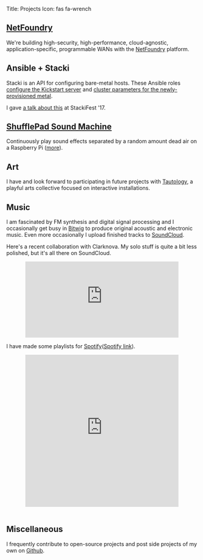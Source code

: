 Title: Projects
Icon: fas fa-wrench

## [NetFoundry](https://netfoundry.io/)

We're building high-security, high-performance, cloud-agnostic, application-specific, programmable WANs with the [NetFoundry](https://netfoundry.io/) platform.

## Ansible + Stacki
Stacki is an API for configuring bare-metal hosts. These Ansible roles [configure the Kickstart server](https://galaxy.ansible.com/qrkourier/stacki-frontend/) and [cluster parameters for the newly-provisioned metal](https://galaxy.ansible.com/qrkourier/stacki-backend/).

I gave [a talk about this](https://slideslive.com/38900726/postkick-cluster-independence-with-ansible) at StackiFest '17.

## [ShufflePad Sound Machine](https://github.com/qrkourier/shufflepad-sound-machine)
Continuously play sound effects separated by a random amount dead air on a Raspberry Pi ([more](https://github.com/qrkourier/shufflepad-sound-machine)).

## Art
I have and look forward to participating in future projects with [Tautology](http://tautology.io/), a playful arts collective focused on interactive installations.

## Music
I am fascinated by FM synthesis and digital signal processing and I occasionally get busy in [Bitwig](https://www.bitwig.com/) to produce original acoustic and electronic music. Even more occasionally I upload finished tracks to [SoundCloud](https://soundcloud.com/qrkourier).

Here's a recent collaboration with Clarknova. My solo stuff is quite a bit less polished, but it's all there on SoundCloud.
<center><iframe width="80%" height="200" scrolling="no" frameborder="no" allow="autoplay" src="https://w.soundcloud.com/player/?url=https%3A//api.soundcloud.com/tracks/418062580&color=%23ff5500&auto_play=false&hide_related=false&show_comments=true&show_user=true&show_reposts=false&show_teaser=true&visual=true"></iframe></center>

I have made some playlists for [Spotify](https://open.spotify.com/user/128656604?si=Gihepa1zS9iOx3A2xvSYRg)([Spotify link](spotify:user:128656604)).

<center><iframe src="https://open.spotify.com/embed/user/128656604/playlist/2DtKbdMMSBD5eEPrCbpLJx" width="80%" height="400" frameborder="0" allowtransparency="true" allow="encrypted-media"></iframe></center>
</br>

## Miscellaneous
I frequently contribute to open-source projects and post side projects of my own on [Github](https://github.com/qrkourier).
